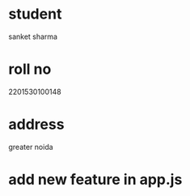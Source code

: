 # student
sanket sharma 

# roll no
2201530100148

# address

greater noida


# add new feature in app.js
